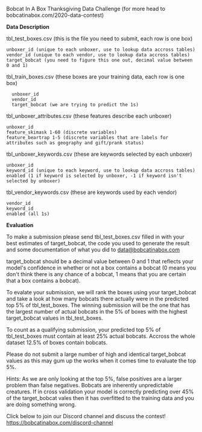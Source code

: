Bobcat In A Box Thanksgiving Data Challenge (for more head to bobcatinabox.com/2020-data-contest)

<b>Data Description</b>

tbl_test_boxes.csv (this is the file you need to submit, each row is one box)

	unboxer_id (unique to each unboxer, use to lookup data accross tables)
	vendor_id (unique to each vendor, use to lookup data accross tables)
	target_bobcat (you need to figure this one out, decimal value between 0 and 1)

tbl_train_boxes.csv (these boxes are your training data, each row is one box)

	  unboxer_id
	  vendor_id 
	  target_bobcat (we are trying to predict the 1s)
	  
tbl_unboxer_attributes.csv (these features describe each unboxer)

	unboxer_id 
	feature_skimask 1-60 (discrete variables)
	feature_beartrap 1-5 (discrete variables that are labels for attributes such as geography and gift/prank status)

tbl_unboxer_keywords.csv (these are keywords selected by each unboxer)

	unboxer_id
	keyword_id (unique to each keyword, use to lookup data accross tables)
	enabled (1 if keyword is selected by unboxer, -1 if keyword isn't selected by unboxer)

tbl_vendor_keywords.csv (these are keywords used by each vendor)

	vendor_id
	keyword_id
	enabled (all 1s)
  
<b>Evaluation</b>

To make a submission please send tbl_test_boxes.csv filled in with your best estimates of target_bobcat, the code you used to generate the result and some documentation of what you did to data@bobcatinabox.com

target_bobcat should be a decimal value between 0 and 1 that reflects your model's confidence in whether or not a box contains a bobcat (0 means you don't think there is any chance of a bobcat, 1 means that you are certain that a box contains a bobcat).

To evalate your submission, we will rank the boxes using your target_bobcat and take a look at how many bobcats there actually were in the predicted top 5% of tbl_test_boxes. The winning submission will be the one that has the largest number of actual bobcats in the 5% of boxes with the highest target_bobcat values in tbl_test_boxes.

To count as a qualifying submission, your predicted top 5% of tbl_test_boxes must contain at least 25% actual bobcats. Accross the whole dataset 12.5% of boxes contain bobcats.

Please do not submit a large number of high and identical target_bobcat values as this may gum up the works when it comes time to evaluate the top 5%.

Hints: As we are only looking at the top 5%, false positives are a larger problem than false negatives. Bobcats are inherently unpredictable creatures. If in cross validation your model is correctly predicting over 45% of the target_bobcat vales then it has overfitted to the training data and you are doing something wrong.

Click below to join our Discord channel and discuss the contest!
https://bobcatinabox.com/discord-channel
